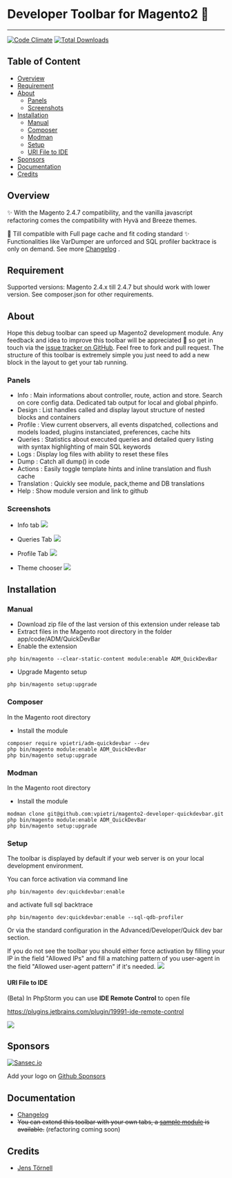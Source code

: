 # Developer Toolbar for Magento2 🚀

----

[![Code Climate](https://codeclimate.com/github/vpietri/magento2-developer-quickdevbar/badges/gpa.svg)](https://codeclimate.com/github/vpietri/magento2-developer-quickdevbar)
[![Total Downloads](https://poser.pugx.org/vpietri/adm-quickdevbar/downloads)](https://packagist.org/packages/vpietri/adm-quickdevbar)

## Table of Content

* [Overview](#Overview)
* [Requirement](#Requirement)
* [About](#About)
  * [Panels](#Panels)
  * [Screenshots](#Screenshots)
* [Installation](#Installation)
  * [Manual](#Manual)
  * [Composer](#Composer)
  * [Modman](#Modman)
  * [Setup](#Setup)
  * [URI File to IDE](#URI-File-to-IDE)
* [Sponsors](#Sponsors)
* [Documentation](#Documentation)
* [Credits](#Credits)

## Overview

✨ With the Magento 2.4.7 compatibility, and the vanilla javascript refactoring comes the compatibility with Hyvä and Breeze themes.

🎁 Till compatible with Full page cache and fit coding standard :sparkles:
Functionalities like VarDumper are unforced and SQL profiler backtrace is only on demand. See more [Changelog](doc/Changelog.md) .

## Requirement

Supported versions: Magento 2.4.x till 2.4.7 but should work with lower version.
See composer.json for other requirements.

## About

Hope this debug toolbar can speed up Magento2 development module. Any feedback and idea to improve this toolbar will be appreciated :beers: so get in touch via the [issue tracker on GitHub](https://github.com/vpietri/magento2-developer-quickdevbar/issues). Feel free to fork and pull request.
The structure of this toolbar is extremely simple you just need to add a new block in the layout to get your tab running.

### Panels

- Info : Main informations about controller, route, action and store. Search on core config data. Dedicated tab output for local and global phpinfo.
- Design : List handles called and display layout structure of nested blocks and containers
- Profile : View current observers, all events dispatched, collections and models loaded, plugins instanciated, preferences, cache hits
- Queries :  Statistics about executed queries and detailed query listing with syntax highlighting of main SQL keywords
- Logs : Display log files with ability to reset these files
- Dump : Catch all dump() in code
- Actions : Easily toggle template hints and inline translation and flush cache
- Translation : Quickly see module, pack,theme and	DB translations
- Help : Show module version and link to github

### Screenshots

- Info tab
![](doc/images/qdb_screen_request.png)

- Queries Tab
![](doc/images/qdb_screen_queries.png)

- Profile Tab
  ![](doc/images/qdb_screen_dispatch.png)

- Theme chooser
![](doc/images/qdb_screen_dark.png)

## Installation

### Manual

- Download zip file of the last version of this extension under release tab
- Extract files in the Magento root directory in the folder app/code/ADM/QuickDevBar
- Enable the extension
```
php bin/magento --clear-static-content module:enable ADM_QuickDevBar
```
- Upgrade Magento setup
```
php bin/magento setup:upgrade
```

### Composer

In the Magento root directory

- Install the module
```
composer require vpietri/adm-quickdevbar --dev
php bin/magento module:enable ADM_QuickDevBar 
php bin/magento setup:upgrade
```

### Modman

In the Magento root directory

- Install the module
```
modman clone git@github.com:vpietri/magento2-developer-quickdevbar.git
php bin/magento module:enable ADM_QuickDevBar 
php bin/magento setup:upgrade
```

### Setup

The toolbar is displayed by default if your web server is on your local development environment.

You can force activation via command line
```
php bin/magento dev:quickdevbar:enable
```
and activate full sql backtrace 
```
php bin/magento dev:quickdevbar:enable --sql-qdb-profiler
```

Or via the standard configuration in the Advanced/Developer/Quick dev bar section.

If you do not see the toolbar you should either force activation by filling your IP in the field "Allowed IPs" and fill a matching pattern of you user-agent in the field "Allowed user-agent pattern" if it's needed.
![](doc/images/qdb_screen_config_ko.png)


#### URI File to IDE 

(Beta) In PhpStorm you can use **IDE Remote Control** to open file

https://plugins.jetbrains.com/plugin/19991-ide-remote-control

![](doc/images/phpstorm_debugger.png)

## Sponsors

[![Sansec.io](https://warden.dev/img/sponsors/sansec.svg)](https://www.sansec.io/)  

Add your logo on <a href="https://github.com/sponsors/vpietri" rel="me" class="link">Github Sponsors</a>

## Documentation

- [Changelog](doc/Changelog.md)
- ~~You can extend this toolbar with your own tabs, a [sample module](https://github.com/vpietri/magento2-brandnew_quikdevsample) is available.~~ (refactoring coming soon)

## Credits

- [Jens Törnell](https://github.com/jenstornell)
